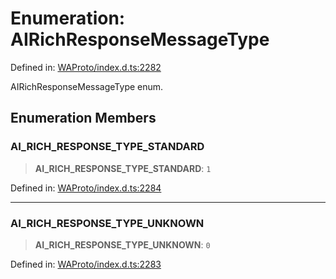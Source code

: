 # Enumeration: AIRichResponseMessageType

Defined in: [WAProto/index.d.ts:2282](https://github.com/Fokusdotid/Baileys/blob/3533fb5d5a1e97f0cc8384505a121b389a346518/WAProto/index.d.ts#L2282)

AIRichResponseMessageType enum.

## Enumeration Members

### AI\_RICH\_RESPONSE\_TYPE\_STANDARD

> **AI\_RICH\_RESPONSE\_TYPE\_STANDARD**: `1`

Defined in: [WAProto/index.d.ts:2284](https://github.com/Fokusdotid/Baileys/blob/3533fb5d5a1e97f0cc8384505a121b389a346518/WAProto/index.d.ts#L2284)

***

### AI\_RICH\_RESPONSE\_TYPE\_UNKNOWN

> **AI\_RICH\_RESPONSE\_TYPE\_UNKNOWN**: `0`

Defined in: [WAProto/index.d.ts:2283](https://github.com/Fokusdotid/Baileys/blob/3533fb5d5a1e97f0cc8384505a121b389a346518/WAProto/index.d.ts#L2283)

